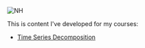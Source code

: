 ---
---

![NH](/Users/sulliby/Desktop/Pics/IMG_0366.jpg)

This is content I've developed for my courses: 

- [Time Series Decomposition](/timeseries/index.md)
